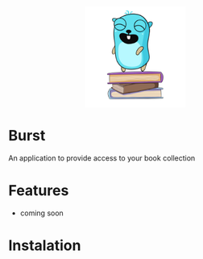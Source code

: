 <p align="center">
  <img width="200" align="center" alt="portfolio_view" src="images/logo.png">
</p>

# Burst
An application to provide access to your book collection

# Features
- coming soon

# Instalation

